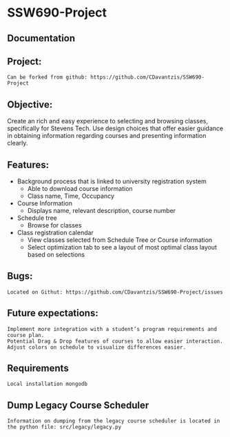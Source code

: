 # SSW690-Project
**Documentation**
-------------

Project:
--------

	Can be forked from github: https://github.com/CDavantzis/SSW690-Project

Objective:
----------

Create an rich and easy experience to selecting and browsing classes, specifically for Stevens Tech. Use design choices that offer easier guidance in obtaining information regarding courses and presenting information clearly. 

Features:
---------

 - Background process that is linked to university registration system
	 - Able to download course information
	 - Class name, Time, Occupancy
 - Course Information
	 - Displays name, relevant description, course number
 - Schedule tree
	 - Browse for classes
 - Class registration calendar
	 - View classes selected from Schedule Tree or Course information
	 - Select optimization tab to see a layout of most optimal class layout based on selections

Bugs:
-----

	Located on Githut: https://github.com/CDavantzis/SSW690-Project/issues

Future expectations:
--------------------

	Implement more integration with a student’s program requirements and course plan.
	Potential Drag & Drop features of courses to allow easier interaction.
	Adjust colors on schedule to visualize differences easier.

Requirements
------------
	Local installation mongodb

Dump Legacy Course Scheduler
----------------------------

	Information on dumping from the legacy course scheduler is located in the python file: src/legacy/legacy.py
